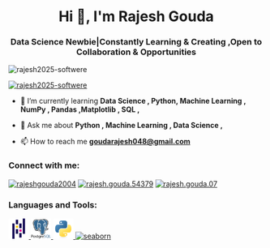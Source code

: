 <h1 align="center">Hi 👋, I'm Rajesh Gouda</h1>
<h3 align="center">Data Science Newbie|Constantly Learning & Creating ,Open to Collaboration & Opportunities</h3>

<p align="left"> <img src="https://komarev.com/ghpvc/?username=rajesh2025-softwere&label=Profile%20views&color=0e75b6&style=flat" alt="rajesh2025-softwere" /> </p>

<p align="left"> <a href="https://github.com/ryo-ma/github-profile-trophy"><img src="https://github-profile-trophy.vercel.app/?username=rajesh2025-softwere" alt="rajesh2025-softwere" /></a> </p>

- 🌱 I’m currently learning **Data Science , Python, Machine Learning , NumPy , Pandas ,Matplotlib , SQL ,**

- 💬 Ask me about **Python , Machine Learning , Data Science ,**

- 📫 How to reach me **goudarajesh048@gmail.com**

<h3 align="left">Connect with me:</h3>
<p align="left">
<a href="https://linkedin.com/in/rajeshgouda2004" target="blank"><img align="center" src="https://raw.githubusercontent.com/rahuldkjain/github-profile-readme-generator/master/src/images/icons/Social/linked-in-alt.svg" alt="rajeshgouda2004" height="30" width="40" /></a>
<a href="https://fb.com/rajesh.gouda.54379" target="blank"><img align="center" src="https://raw.githubusercontent.com/rahuldkjain/github-profile-readme-generator/master/src/images/icons/Social/facebook.svg" alt="rajesh.gouda.54379" height="30" width="40" /></a>
<a href="https://instagram.com/rajesh.gouda.07" target="blank"><img align="center" src="https://raw.githubusercontent.com/rahuldkjain/github-profile-readme-generator/master/src/images/icons/Social/instagram.svg" alt="rajesh.gouda.07" height="30" width="40" /></a>
</p>

<h3 align="left">Languages and Tools:</h3>
<p align="left"> <a href="https://pandas.pydata.org/" target="_blank" rel="noreferrer"> <img src="https://raw.githubusercontent.com/devicons/devicon/2ae2a900d2f041da66e950e4d48052658d850630/icons/pandas/pandas-original.svg" alt="pandas" width="40" height="40"/> </a> <a href="https://www.postgresql.org" target="_blank" rel="noreferrer"> <img src="https://raw.githubusercontent.com/devicons/devicon/master/icons/postgresql/postgresql-original-wordmark.svg" alt="postgresql" width="40" height="40"/> </a> <a href="https://www.python.org" target="_blank" rel="noreferrer"> <img src="https://raw.githubusercontent.com/devicons/devicon/master/icons/python/python-original.svg" alt="python" width="40" height="40"/> </a> <a href="https://seaborn.pydata.org/" target="_blank" rel="noreferrer"> <img src="https://seaborn.pydata.org/_images/logo-mark-lightbg.svg" alt="seaborn" width="40" height="40"/> </a> </p>

